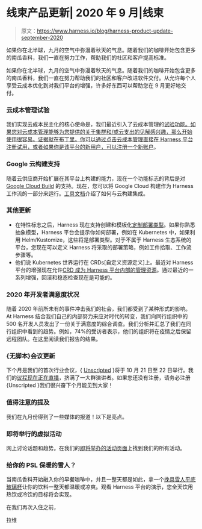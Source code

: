 # 线束产品更新| 2020 年 9 月|线束

> 原文：<https://www.harness.io/blog/harness-product-update-september-2020>

如果你在北半球，九月的空气中弥漫着秋天的气息。随着我们的咖啡开始包含更多的南瓜香料，我们一直在努力工作，帮助我们的社区和客户提高标准。

如果你在北半球，九月的空气中弥漫着秋天的气息。随着我们的咖啡开始包含更多的南瓜香料，我们一直在努力帮助我们的社区和客户改进软件交付。从允许每个人享受云成本优化到对我们平台的增强，许多好东西可以帮助您在 9 月更好地交付。

### 云成本管理试验

我们实现云成本民主化的核心使命是，我们最近引入了云成本管理的[试验功能。如果您对云成本管理能够为您提供的关于集群和/或云支出的见解感兴趣，那么开始使用很容易。证据就在布丁里。你可以通过点击云成本管理直接在 Harness 平台注册试用，或者如果你是该平台的新用户，可以注册一个](https://harness.io/platform/cloud-cost-management/)[新账户](https://harness.io/try-continuous-delivery-as-a-service-for-free/)。

### Google 云构建支持

随着云供应商开始扩展在其平台上构建的能力，现在一个功能标志的背后是对 [Google Cloud Build](https://cloud.google.com/cloud-build/docs/overview) 的支持。现在，您可以将 Google Cloud 构建作为 Harness 工作流的一部分来运行。[工具文档](https://developer.harness.io/docs/first-gen/continuous-delivery/google-cloud/trigger-google-cloud-builds/)介绍了如何与云构建集成。

### 其他更新

*   在特性标志之后，Harness 现在支持创建和模板化[定制部署类型](https://developer.harness.io/docs/first-gen/continuous-delivery/custom-deployments/create-a-custom-deployment/)。如果你熟悉抽象模型，Harness 平台会提示你如何部署，例如在 Kubernetes 中，如果利用 Helm/Kustomize，这些将是部署类型。对于不属于 Harness 生态系统的平台，您现在可以定义 Harness 将采取的部署策略，例如工件拾取、工作流步骤等。
*   他们说 Kubernetes 世界运行在 CRDs[自定义资源定义]上。最近对 Harness 平台的增强现在允许[CRD 成为 Harness 平台内部的管理资源](https://developer.harness.io/docs/continuous-delivery/cd-advanced/cd-kubernetes-category/kubernetes-deployments-overview/)。通过最近的一系列增强，回滚和稳态检查现在是可能的。

### 2020 年开发者满意度状况

随着 2020 年前所未有的事件冲击我们的社会，我们都受到了某种形式的影响。At Harness 结合我们自己的内部努力来应对时代的转变，我们向同行组织中的 500 名开发人员发出了一份关于满意度的综合调查。我们分析并汇总了我们在同行组织中看到的趋势。例如，74%的受访者表示，他们的组织将在疫情之后保留远程团队。在这里阅读我们报告的结果。

### {无脚本}会议更新

下个月是我们的首次行业会议，{ [Unscripted](https://www.unscriptedconf.io/) }将于 10 月 21 日至 22 日举行。我们的[议程现在正在直播](https://www.unscriptedconf.io/#Agenda)，挤满了一大群演讲者。如果您还没有注册，请务必注册{Unscripted }我们很兴奋下个月能见到大家！

### 值得注意的提及

我们在九月份得到了一些媒体的报道！以下是亮点。

### 即将举行的虚拟活动

网上讨论话题和趋势。在我们的[即将举办的活动页面](https://harness.io/resource-center/events-and-webinars/)上找到我们的所有活动。

### 给你的 PSL 保暖的雪人？

当南瓜香料开始融入你的早餐咖啡中，并且一整天都是如此，拿一个[挽具雪人平底玻璃杯](https://harness.io/yeti-tumbler/)让你的饮料一整天都温暖或凉爽。观看 Harness 平台的演示，您全天饮用热饮或冷饮的目标将会实现。

在我们再次入住之前，

拉维